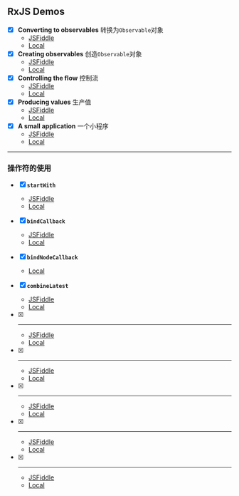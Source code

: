 ## RxJS Demos

+ [x] **Converting to observables** 转换为`Observable`对象
    - [JSFiddle](https://jsfiddle.net/dreamapple/cavtxk6f/)
    - [Local](local/browser/converting-to-observables.html)
+ [x] **Creating observables** 创造`Observable`对象   
    - [JSFiddle](https://jsfiddle.net/dreamapple/e3bq06d6/)
    - [Local](local/browser/creating-observables.html)
+ [x]  **Controlling the flow** 控制流
    - [JSFiddle](https://jsfiddle.net/dreamapple/66n6wkts/)
    - [Local](local/browser/controlling-the-flow.html)
+ [x] **Producing values** 生产值
    - [JSFiddle](https://jsfiddle.net/dreamapple/9vvLu7de/)
    - [Local](local/browser/producing-values.html)
+ [x] **A small application** 一个小程序
    - [JSFiddle](https://jsfiddle.net/dreamapple/4esdz8r4/)
    - [Local](local/browser/a-small-application.html)
    
------

### 操作符的使用

+ [x] **`startWith`**
    - [JSFiddle](https://jsfiddle.net/dreamapple/rwh5f3t2/)
    - [Local](local/browser/operator/startWith.html)
+ [x] **`bindCallback`**    
    - [JSFiddle](https://jsfiddle.net/dreamapple/tna479e2/)
    - [Local](local/browser/operator/bindCallback.html)
+ [x] **`bindNodeCallback`**    
    - [Local](local/node/operator/bindNodeCallback.js) 
+ [x] **`combineLatest`**    
    - [JSFiddle](https://jsfiddle.net/dreamapple/5qus3f2c/)
    - [Local](local/browser/operator/combineLatest.html) 
+ [x] ** **    
    - [JSFiddle]()
    - [Local](local/browser/operator/) 
+ [x] ** **    
    - [JSFiddle]()
    - [Local](local/browser/operator/) 
+ [x] ** **    
    - [JSFiddle]()
    - [Local](local/browser/operator/) 
+ [x] ** **    
    - [JSFiddle]()
    - [Local](local/browser/operator/) 
                            
    
+ [x] ** **    
    - [JSFiddle]()
    - [Local](local/browser/operator/)    